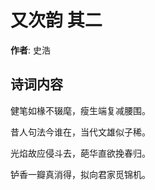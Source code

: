 # 又次韵  其二

**作者**: 史浩

## 诗词内容

健笔如椽不辍麾，瘦生端复减腰围。

昔人句法今谁在，当代文雄似子稀。

光焰故应侵斗去，葩华直欲挽春归。

𬬻香一瓣真消得，拟向君家觅锦机。

